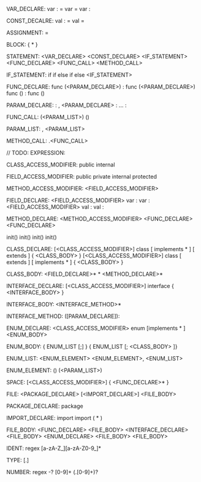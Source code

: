 

VAR_DECLARE:
    var <IDENT> : <TYPE> = <EXPRESSION>
    var <IDENT> = <EXPRESSION>
    var <IDENT> : <TYPE>

CONST_DECALRE:
    val <IDENT> : <TYPE> = <EXPRESSION>
    val <IDENT> = <EXPRESSION>

ASSIGNMENT:
    <IDENT> = <EXPRESSION>

BLOCK:
    { <STATEMENT>* }

STATEMENT:
    <VAR_DECLARE>
    <CONST_DECLARE>
    <ASSIGNMENT>
    <IF_STATEMENT>
    <FUNC_DECLARE>
    <FUNC_CALL>
    <METHOD_CALL>

IF_STATEMENT:
    if <EXPRESSION> <BLOCK>
    if <EXPRESSION> <BLOCK> else <BLOCK>
    if <EXPRESSION> <BLOCK> else <IF_STATEMENT>

FUNC_DECLARE:
    func <IDENT>(<PARAM_DECLARE>) : <TYPE> <BLOCK>
    func <IDENT>(<PARAM_DECLARE>) <BLOCK>
    func <IDENT>() : <TYPE> <BLOCK>
    func <IDENT>() <BLOCK>

PARAM_DECLARE:
    <IDENT> : <TYPE> , <PARAM_DECLARE>
    <IDENT> : <TYPE>
    <IDENT>... : <TYPE>

FUNC_CALL:
    <IDENT>(<PARAM_LIST>)
    <IDENT>()

PARAM_LIST:
    <IDENT>, <PARAM_LIST>
    <IDENT>

METHOD_CALL:
    <EXPRESSION>.<FUNC_CALL>

// TODO: EXPRESSION:

CLASS_ACCESS_MODIFIER:
    public
    internal

FIELD_ACCESS_MODIFIER:
    public
    private
    internal
    protected

METHOD_ACCESS_MODIFIER:
    <FIELD_ACCESS_MODIFIER>

FIELD_DECLARE:
    <FIELD_ACCESS_MODIFIER> var <IDENT> : <TYPE>
    var <IDENT> : <TYPE>
    <FIELD_ACCESS_MODIFIER> val <IDENT> : <TYPE>
    val <IDENT> : <TYPE>

METHOD_DECLARE:
    <METHOD_ACCESS_MODIFIER> <FUNC_DECLARE>
    <FUNC_DECLARE>

<CONSTRUCTOR>
    <METHOD_ACCESS_MODIFIER> init(<PARAM_DECLARE>) <BLOCK>
    <METHOD_ACCESS_MODIFIER> init() <BLOCK>
    init(<PARAM_DECLARE>) <BLOCK>
    init() <BLOCK>

CLASS_DECLARE:
    [<CLASS_ACCESS_MODIFIER>] class <IDENT> [ implements <TYPE> <TYPE>* ] [ extends <TYPE> ] { <CLASS_BODY> }
    [<CLASS_ACCESS_MODIFIER>] class <IDENT> [ extends <TYPE> ] [ implements <TYPE> <TYPE>* ] { <CLASS_BODY> }

CLASS_BODY:
    <FIELD_DECLARE>* <CONSTRUCTOR>* <METHOD_DECLARE>*

INTERFACE_DECLARE:
    [<CLASS_ACCESS_MODIFIER>] interface <IDENT> { <INTERFACE_BODY> }

INTERFACE_BODY:
    <INTERFACE_METHOD>*

INTERFACE_METHOD:
    <IDENT>([PARAM_DECLARE]): <TYPE>

ENUM_DECLARE:
    <CLASS_ACCESS_MODIFIER> enum <IDENT> [implements <TYPE> <TYPE>* ] <ENUM_BODY>

ENUM_BODY:
    { ENUM_LIST [;] }
    { ENUM_LIST [; <CLASS_BODY> ]}

ENUM_LIST:
    <ENUM_ELEMENT>
    <ENUM_ELEMENT>, <ENUM_LIST>

ENUM_ELEMENT:
    <IDENT>
    <IDENT>()
    <IDENT>(<PARAM_LIST>)

SPACE:
    [<CLASS_ACCESS_MODIFIER>] <IDENT> { <FUNC_DECLARE>* }

FILE:
    <PACKAGE_DECLARE> [<IMPORT_DECLARE>] <FILE_BODY>

PACKAGE_DECLARE:
    package <IDENT>

IMPORT_DECLARE:
    import <IDENT>
    import ( <IDENT> <IDENT>* )

FILE_BODY:
    <FUNC_DECLARE> <FILE_BODY>
    <INTERFACE_DECLARE> <FILE_BODY>
    <ENUM_DECLARE> <FILE_BODY>
    <SPACE> <FILE_BODY>

IDENT:
    regex [a-zA-Z_][a-zA-Z0-9_]*

TYPE:
    <IDENT>[.<TYPE>]

NUMBER:
    regex \-? [0-9]+ (.[0-9]+)?
